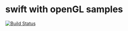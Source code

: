 # swift with openGL samples

[![Build Status](https://travis-ci.org/tohrinagi/swift-with-opengl.svg?branch=master)](https://travis-ci.org/tohrinagi/swift-with-opengl)


